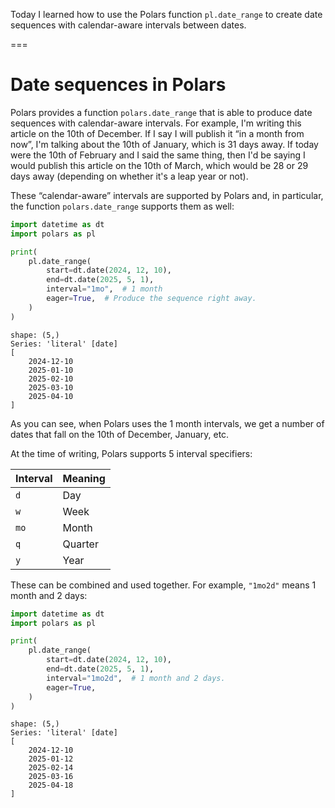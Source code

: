 Today I learned how to use the Polars function `pl.date_range` to create date sequences with calendar-aware intervals between dates.

===


# Date sequences in Polars

Polars provides a function `polars.date_range` that is able to produce date sequences with calendar-aware intervals.
For example, I'm writing this article on the 10th of December.
If I say I will publish it “in a month from now”, I'm talking about the 10th of January, which is 31 days away.
If today were the 10th of February and I said the same thing, then I'd be saying I would publish this article on the 10th of March, which would be 28 or 29 days away (depending on whether it's a leap year or not).

These “calendar-aware” intervals are supported by Polars and, in particular, the function `polars.date_range` supports them as well:

```py
import datetime as dt
import polars as pl

print(
    pl.date_range(
        start=dt.date(2024, 12, 10),
        end=dt.date(2025, 5, 1),
        interval="1mo",  # 1 month
        eager=True,  # Produce the sequence right away.
    )
)
```
```
shape: (5,)
Series: 'literal' [date]
[
    2024-12-10
    2025-01-10
    2025-02-10
    2025-03-10
    2025-04-10
]
```

As you can see, when Polars uses the 1 month intervals, we get a number of dates that fall on the 10th of December, January, etc.

At the time of writing, Polars supports 5 interval specifiers:

| Interval | Meaning |
| :- | :- |
| `d` | Day |
| `w` | Week |
| `mo`| Month |
| `q` | Quarter |
| `y` | Year |

These can be combined and used together.
For example, `"1mo2d"` means 1 month and 2 days:

```py
import datetime as dt
import polars as pl

print(
    pl.date_range(
        start=dt.date(2024, 12, 10),
        end=dt.date(2025, 5, 1),
        interval="1mo2d",  # 1 month and 2 days.
        eager=True,
    )
)
```
```
shape: (5,)
Series: 'literal' [date]
[
    2024-12-10
    2025-01-12
    2025-02-14
    2025-03-16
    2025-04-18
]
```
